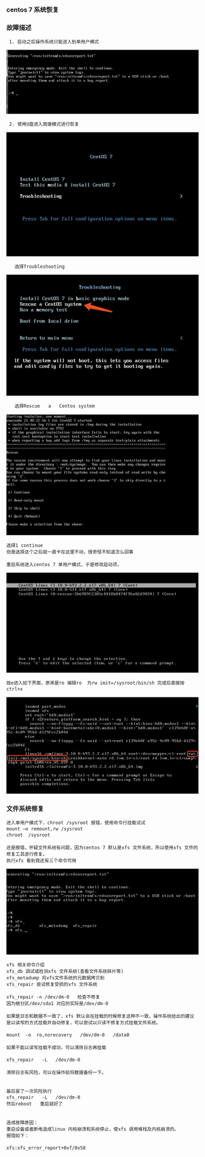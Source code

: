 ### centos 7 系统恢复 
    
### 故障描述 
     1. 启动之后操作系统只能进入到单用户模式 
   ![](images/system_errot.jpg)
   
     2. 使用U盘进入救援模式进行恢复 
   ![](images/trub.jpg)
   
       选择Troubleshooting 
       
   ![](images/rescue01.jpg)
   
       选择Rescue   a   Centos system 
       
   ![](images/rescue02.jpg)
         
    选择1 continue 
    但是选择这个之后就一直卡在这里不动，很奇怪不知道怎么回事
    
    重启系统进入centos 7 单用户模式，于是修改启动项，
   ![](images/e.jpg)
    
    按e进入如下界面，原来是ro 编辑ro  为rw imit=/sysroot/bin/sh 完成后直接按ctrl+x   
   ![](images/e_init.jpg)
   
   
### 文件系统修复
    
    进入单用户模式下，chroot /sysroot 报错，使用命令行挂载试试 
    mount –o remount,rw /sysroot 
    chroot  /sysroot 
    
    还是报错，怀疑文件系统有问题，因为centos 7 默认是xfs 文件系统，所以使用xfs 文件的修复工具进行修复。
    执行xfs 看到我还有三个命令可用
  ![](images/xfs_command.jpg)
    
    xfs 相关命令介绍
    xfs_db 调试或检测xfs 文件系统(查看文件系统碎片等)
    xfs_metadump 将xfs文件系统的元数据拷贝到
    xfs_repair 尝试修复受损的xfs 文件系统
    
    xfs_repair -n /dev/dm-0   检查不修复
    因为根分区/dev/sda1 对应的实际是/dev/dm-0  
    
    如果是日志和数据不一致了，xfs 默认会在挂载的时候修复这种不一致，操作系统给出的建议是以读写的方式挂载并自动修复，可以尝试以只读不修复方式挂载文件系统。
    
    mount  -o  ro,norecovery   /dev/dm-0   /data0   
    
    如果不能以读写挂载不成功，可以清除日志再挂载 
    
    xfs_repair   -L   /dev/dm-0    
    
    清除日志有风险，可以在操作前将数据备份一下。 
    
    
    最后冒了一次风险执行
    xfs_repair   -L   /dev/dm-0  
    然后reboot   重启就好了 
    
    
    造成故障原因：
    重启设备或者断电造成linux 内核崩溃和系统停止，使xfs 调用堆栈及内核崩溃的。 
    报错如下：
    
    xfs:xfs_error_report+0xf/0x58
    
    
    
    
    
    
    
    
    
    
    
    
    
    
    
    
    
    
    
     
   